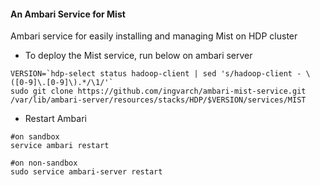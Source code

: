 #### An Ambari Service for Mist
Ambari service for easily installing and managing Mist on HDP cluster



- To deploy the Mist service, run below on ambari server
```
VERSION=`hdp-select status hadoop-client | sed 's/hadoop-client - \([0-9]\.[0-9]\).*/\1/'`
sudo git clone https://github.com/ingvarch/ambari-mist-service.git   /var/lib/ambari-server/resources/stacks/HDP/$VERSION/services/MIST
```

- Restart Ambari
```
#on sandbox
service ambari restart

#on non-sandbox
sudo service ambari-server restart
```
